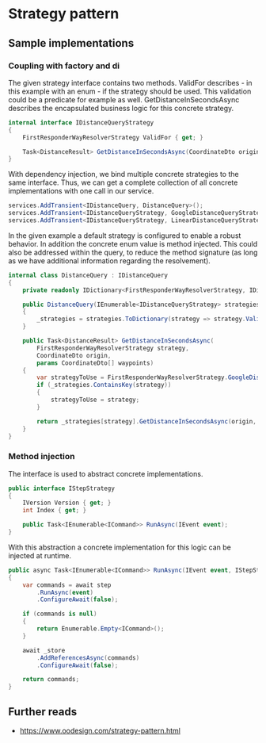 # Strategy pattern
## Sample implementations
### Coupling with factory and di
The given strategy interface contains two methods. ValidFor describes - in this example with an enum - if the strategy should be used. This validation could be a predicate for example as well.
GetDistanceInSecondsAsync describes the encapsulated business logic for this concrete strategy.
```csharp
internal interface IDistanceQueryStrategy
{
    FirstResponderWayResolverStrategy ValidFor { get; }

    Task<DistanceResult> GetDistanceInSecondsAsync(CoordinateDto origin, params CoordinateDto[] waypoints);
}
```
With dependency injection, we bind multiple concrete strategies to the same interface. Thus, we can get a complete collection of all concrete implementations with one call in our service.
```csharp
services.AddTransient<IDistanceQuery, DistanceQuery>();
services.AddTransient<IDistanceQueryStrategy, GoogleDistanceQueryStrategy>();
services.AddTransient<IDistanceQueryStrategy, LinearDistanceQueryStrategy>();
```
In the given example a default strategy is configured to enable a robust behavior. In addition the concrete enum value is method injected. This could also be addressed within the query, to reduce the method signature (as long as we have additional information regarding the resolvement).
```csharp
internal class DistanceQuery : IDistanceQuery
{
    private readonly IDictionary<FirstResponderWayResolverStrategy, IDistanceQueryStrategy> _strategies;

    public DistanceQuery(IEnumerable<IDistanceQueryStrategy> strategies)
    {
        _strategies = strategies.ToDictionary(strategy => strategy.ValidFor, strategy => strategy);
    }

    public Task<DistanceResult> GetDistanceInSecondsAsync(
        FirstResponderWayResolverStrategy strategy,
        CoordinateDto origin,
        params CoordinateDto[] waypoints)
    {
        var strategyToUse = FirstResponderWayResolverStrategy.GoogleDistanceResolver
        if (_strategies.ContainsKey(strategy))
        {
            strategyToUse = strategy;
        }

        return _strategies[strategy].GetDistanceInSecondsAsync(origin, waypoints);
    }
}
```
### Method injection
The interface is used to abstract concrete implementations. 
```csharp
public interface IStepStrategy
{
    IVersion Version { get; }
    int Index { get; }

    public Task<IEnumerable<ICommand>> RunAsync(IEvent event);
}
```
With this abstraction a concrete implementation for this logic can be injected at runtime. 
```csharp
public async Task<IEnumerable<ICommand>> RunAsync(IEvent event, IStepStrategy step)
{
    var commands = await step
        .RunAsync(event)
        .ConfigureAwait(false);

    if (commands is null)
    {
        return Enumerable.Empty<ICommand>();
    }

    await _store
        .AddReferencesAsync(commands)
        .ConfigureAwait(false);

    return commands;
}
```

## Further reads
- https://www.oodesign.com/strategy-pattern.html
